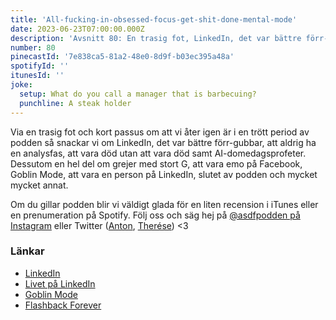 ```yaml
---
title: 'All-fucking-in-obsessed-focus-get-shit-done-mental-mode'
date: 2023-06-23T07:00:00.000Z
description: 'Avsnitt 80: En trasig fot, LinkedIn, det var bättre förr-gubbar, Goblin Mode, slutet av podden och mycket annat.'
number: 80
pinecastId: '7e838ca5-81a2-48e0-8d9f-b03ec395a48a'
spotifyId: ''
itunesId: ''
joke:
  setup: What do you call a manager that is barbecuing?
  punchline: A steak holder
---
```


Via en trasig fot och kort passus om att vi åter igen är i en trött period av podden så snackar vi om LinkedIn, det var bättre förr-gubbar, att aldrig ha en analysfas, att vara död utan att vara död samt AI-domedagsprofeter. Dessutom en hel del om grejer med stort G, att vara emo på Facebook, Goblin Mode, att vara en person på LinkedIn, slutet av podden och mycket mycket annat.

Om du gillar podden blir vi väldigt glada för en liten recension i iTunes eller en prenumeration på Spotify. Följ oss och säg hej på [@asdfpodden på Instagram](https://www.instagram.com/asdfpodden/) eller Twitter ([Anton](https://twitter.com/Awnton), [Therése](https://twitter.com/tkomstadius)) &lt;3

### Länkar

- [LinkedIn](https://www.linkedin.com/feed/)
- [Livet på LinkedIn](https://twitter.com/LivetpaLinkedIn)
- [Goblin Mode](https://en.wikipedia.org/wiki/Goblin_mode)
- [Flashback Forever](https://flashbackforever.se/)
